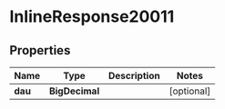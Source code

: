 

# InlineResponse20011


## Properties

Name | Type | Description | Notes
------------ | ------------- | ------------- | -------------
**dau** | **BigDecimal** |  |  [optional]



